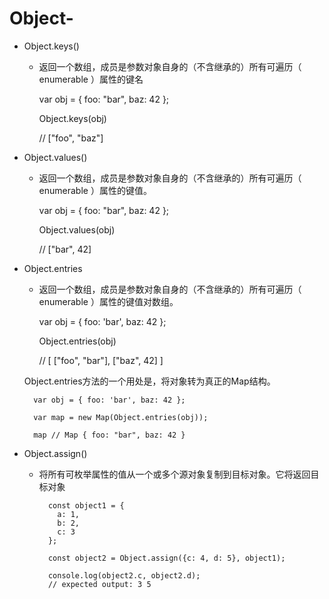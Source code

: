 # Object-

- Object.keys()
	- 返回一个数组，成员是参数对象自身的（不含继承的）所有可遍历（ enumerable ）属性的键名

		var obj = { foo: "bar", baz: 42 };
	
		Object.keys(obj)
	
		// ["foo", "baz"]

- Object.values()
	- 返回一个数组，成员是参数对象自身的（不含继承的）所有可遍历（ enumerable ）属性的键值。


		var obj = { foo: "bar", baz: 42 };
	
		Object.values(obj)
	
		// ["bar", 42]

- Object.entries
	- 返回一个数组，成员是参数对象自身的（不含继承的）所有可遍历（ enumerable ）属性的键值对数组。


		var obj = { foo: 'bar', baz: 42 };

		Object.entries(obj)

		// [ ["foo", "bar"], ["baz", 42] ]


	Object.entries方法的一个用处是，将对象转为真正的Map结构。

		var obj = { foo: 'bar', baz: 42 };

		var map = new Map(Object.entries(obj));

		map // Map { foo: "bar", baz: 42 }


- Object.assign()
	- 将所有可枚举属性的值从一个或多个源对象复制到目标对象。它将返回目标对象


		    const object1 = {
    		  a: 1,
    		  b: 2,
    		  c: 3
    		};
    		
    		const object2 = Object.assign({c: 4, d: 5}, object1);
    		
    		console.log(object2.c, object2.d);
    		// expected output: 3 5

